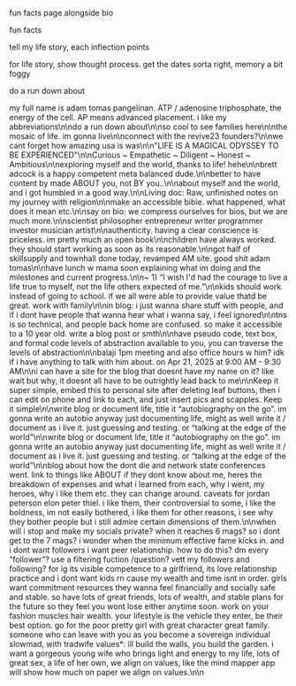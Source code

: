 fun facts page alongside bio

fun facts

tell my life story, each inflection points

for life story, show thought process. get the dates sorta right, memory a bit foggy

do a run down about

my full name is adam tomas pangelinan. ATP / adenosine triphosphate, the energy of the cell. AP means advanced placement. i like my abbreviations\n\ndo a run down about\n\nso cool to see families here\n\nthe mosaic of life. im gonna live\n\nconnect with the revive23 founders?\n\nwe cant forget how amazing usa is was\n\n"LIFE IS A MAGICAL ODYSSEY TO BE EXPERIENCED"\n\nCurious ~ Empathetic ~ Diligent ~ Honest ~ Ambitious\n\nexploring myself and the world, thanks to life! hehe\n\nbrett adcock is a happy competent meta balanced dude.\n\nbetter to have content by made ABOUT you, not BY you..\n\nabout myself and the world, and i got humbled in a good way.\n\nLiving doc: Raw, unfinished notes on my journey with religion\n\nmake an accessible bible. what happened, what does it mean etc.\n\nsay on bio: we compress ourselves for bios, but we are much more.\n\nscientist philosopher entrepreneur writer programmer investor musician artist\n\nauthenticity. having a clear conscience is priceless. im pretty much an open book\n\nchildren have always worked. they should start working as soon as its reasonable.\n\ngot half of skillsupply and townhall done today, revamped AM site. good shit adam tomas\n\nhave lunch w mama soon explaining what im doing and the milestones and current progress.\n\n~ 1) “I wish I'd had the courage to live a life true to myself, not the life others expected of me.”\n\nkids should work instead of going to school. if we all were able to provide value thatd be great. work with family\n\nin blog: i just wanna share stuff with people, and if i dont have people that wanna hear what i wanna say, i feel ignored\n\ntns is so technical, and people back home are confused. so make it accessible to a 10 year old. write a blog post or smth\n\nhave pseudo code, text box, and formal code levels of abstraction available to you, you can traverse the levels of abstraction\n\nbalaji 1pm meeting and also office hours w him? idk if i have anything to talk with him about.  on Apr 21, 2025 at 9:00 AM - 9:30 AM\n\ni can have a site for the blog that doesnt have my name on it? like wait but why, it doesnt all have to be outrightly lead back to me\n\nKeep it super simple, embed this to personal site after deleting leaf buttons, then i can edit on phone and link to each, and just insert pics and scapples. Keep it simple\n\nwrite blog or document life, title it “autobiography on the go”. im gonna write an autobio anyway just documenting life, might as well write it / document as i live it. just guessing and testing. or “talking at the edge of the world”\n\nwrite blog or document life, title it “autobiography on the go”. im gonna write an autobio anyway just documenting life, might as well write it / document as i live it. just guessing and testing. or “talking at the edge of the world”\n\nblog about how the dont die and network state conferences went. link to things like ABOUT if they dont know about me, heres the breakdown of expenses and what i learned from each, why i went, my heroes, why i like them etc. they can change around. caveats for jordan peterson elon peter thiel. i like them, their controversial to some, i like the boldness, im not easily bothered, i like them for other reasons, i see why they bother people but i still admire certain dimensions of them.\n\nwhen will i stop and make my socials private? when it reaches 6 mags? so i dont get to the 7 mags? i wonder when the minimum effective fame kicks in. and i dont want followers i want peer relationship. how to do this? dm every “follower”? use a filtering fuction /question? vett my followers and following? for ig its visible competence to a girlfriend, its love relationship practice and i dont want kids rn cause my wealth and time isnt in order. girls want commitment resources they wanna feel financially and socially safe and stable. so have lots of great friends, lots of wealth, and stable plans for the future so they feel you wont lose either anytime soon. work on your fashion muscles hair wealth. your lifestyle is the vehicle they enter, be their best option. go for the poor pretty girl with great character great family. someone who can leave with you as you become a sovereign individual slowmad, with tradwife values*: ill build the walls, you build the garden. i want a gorgeous young wife who brings light and energy to my life, lots of great sex, a life of her own, we align on values, like the mind mapper app will show how much on paper we align on values.\n\n